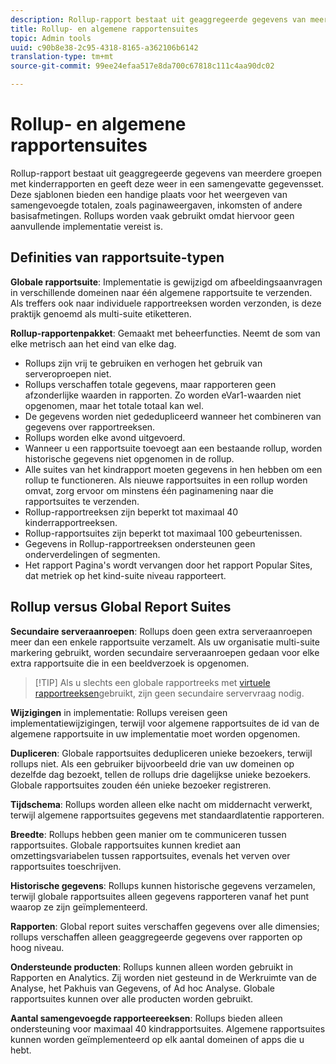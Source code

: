 ```yaml
---
description: Rollup-rapport bestaat uit geaggregeerde gegevens van meerdere groepen met kinderrapporten en geeft deze weer in een samengevatte gegevensset.
title: Rollup- en algemene rapportensuites
topic: Admin tools
uuid: c90b8e38-2c95-4318-8165-a362106b6142
translation-type: tm+mt
source-git-commit: 99ee24efaa517e8da700c67818c111c4aa90dc02

---
```



# Rollup- en algemene rapportensuites

Rollup-rapport bestaat uit geaggregeerde gegevens van meerdere groepen met kinderrapporten en geeft deze weer in een samengevatte gegevensset. Deze sjablonen bieden een handige plaats voor het weergeven van samengevoegde totalen, zoals paginaweergaven, inkomsten of andere basisafmetingen. Rollups worden vaak gebruikt omdat hiervoor geen aanvullende implementatie vereist is.

## Definities van rapportsuite-typen

**Globale rapportsuite**: Implementatie is gewijzigd om afbeeldingsaanvragen in verschillende domeinen naar één algemene rapportsuite te verzenden. Als treffers ook naar individuele rapportreeksen worden verzonden, is deze praktijk genoemd als multi-suite etiketteren.

**Rollup-rapportenpakket**: Gemaakt met beheerfuncties. Neemt de som van elke metrisch aan het eind van elke dag.

* Rollups zijn vrij te gebruiken en verhogen het gebruik van serveroproepen niet.
* Rollups verschaffen totale gegevens, maar rapporteren geen afzonderlijke waarden in rapporten. Zo worden eVar1-waarden niet opgenomen, maar het totale totaal kan wel.
* De gegevens worden niet gededupliceerd wanneer het combineren van gegevens over rapportreeksen.
* Rollups worden elke avond uitgevoerd.
* Wanneer u een rapportsuite toevoegt aan een bestaande rollup, worden historische gegevens niet opgenomen in de rollup.
* Alle suites van het kindrapport moeten gegevens in hen hebben om een rollup te functioneren. Als nieuwe rapportsuites in een rollup worden omvat, zorg ervoor om minstens één paginamening naar die rapportsuites te verzenden.
* Rollup-rapportreeksen zijn beperkt tot maximaal 40 kinderrapportreeksen.
* Rollup-rapportsuites zijn beperkt tot maximaal 100 gebeurtenissen.
* Gegevens in Rollup-rapportreeksen ondersteunen geen onderverdelingen of segmenten.
* Het rapport Pagina&#39;s wordt vervangen door het rapport Popular Sites, dat metriek op het kind-suite niveau rapporteert.

## Rollup versus Global Report Suites

**Secundaire serveraanroepen**: Rollups doen geen extra serveraanroepen meer dan een enkele rapportsuite verzamelt. Als uw organisatie multi-suite markering gebruikt, worden secundaire serveraanroepen gedaan voor elke extra rapportsuite die in een beeldverzoek is opgenomen.

> [!TIP] Als u slechts een globale rapportreeks met [virtuele rapportreeksen](../../components/vrs/vrs-considerations.md)gebruikt, zijn geen secundaire servervraag nodig.

**Wijzigingen** in implementatie: Rollups vereisen geen implementatiewijzigingen, terwijl voor algemene rapportsuites de id van de algemene rapportsuite in uw implementatie moet worden opgenomen.

**Dupliceren**: Globale rapportsuites dedupliceren unieke bezoekers, terwijl rollups niet. Als een gebruiker bijvoorbeeld drie van uw domeinen op dezelfde dag bezoekt, tellen de rollups drie dagelijkse unieke bezoekers. Globale rapportsuites zouden één unieke bezoeker registreren.

**Tijdschema**: Rollups worden alleen elke nacht om middernacht verwerkt, terwijl algemene rapportsuites gegevens met standaardlatentie rapporteren.

**Breedte**: Rollups hebben geen manier om te communiceren tussen rapportsuites. Globale rapportsuites kunnen krediet aan omzettingsvariabelen tussen rapportsuites, evenals het verven over rapportsuites toeschrijven.

**Historische gegevens**: Rollups kunnen historische gegevens verzamelen, terwijl globale rapportsuites alleen gegevens rapporteren vanaf het punt waarop ze zijn geïmplementeerd.

**Rapporten**: Global report suites verschaffen gegevens over alle dimensies; rollups verschaffen alleen geaggregeerde gegevens over rapporten op hoog niveau.

**Ondersteunde producten**: Rollups kunnen alleen worden gebruikt in Rapporten en Analytics. Zij worden niet gesteund in de Werkruimte van de Analyse, het Pakhuis van Gegevens, of Ad hoc Analyse. Globale rapportsuites kunnen over alle producten worden gebruikt.

**Aantal samengevoegde rapporteereeksen**: Rollups bieden alleen ondersteuning voor maximaal 40 kindrapportsuites. Algemene rapportsuites kunnen worden geïmplementeerd op elk aantal domeinen of apps die u hebt.

